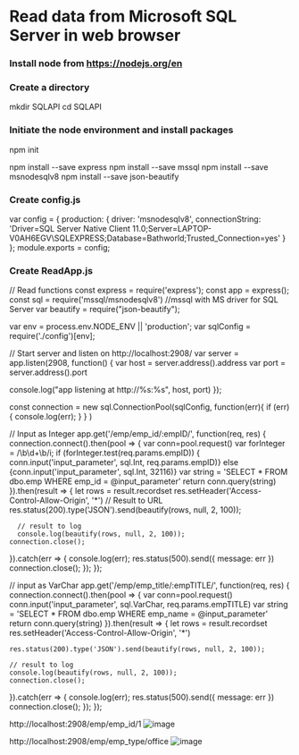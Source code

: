 # Read data from Microsoft SQL Server in web browser #

### Install node from https://nodejs.org/en ###

### Create a directory ### 
mkdir SQLAPI
cd SQLAPI

### Initiate the node environment and install packages ###
npm init

npm install --save express
npm install --save mssql
npm install  --save msnodesqlv8
npm install --save json-beautify

### Create config.js ###
var config = {
  production: {
     driver: 'msnodesqlv8',
     connectionString: 'Driver=SQL Server Native Client 11.0;Server=LAPTOP-V0AH6EGV\\SQLEXPRESS;Database=Bathworld;Trusted_Connection=yes'
     } 
};
module.exports = config;

### Create ReadApp.js ###
// Read functions
const express = require('express'); 
const app = express();
const sql = require('mssql/msnodesqlv8') //mssql with MS driver for SQL Server
var beautify = require("json-beautify");
  
var env = process.env.NODE_ENV || 'production';
var sqlConfig = require('./config')[env];
  
// Start server and listen on http://localhost:2908/
var server = app.listen(2908, function() {
  var host = server.address().address
  var port = server.address().port
  
  console.log("app listening at http://%s:%s", host, port)
});
  
const connection = new sql.ConnectionPool(sqlConfig, function(err){
      if (err){
      console.log(err);
      }
    }
)
  
// Input as Integer
app.get('/emp/emp_id/:empID/', function(req, res) {
  connection.connect().then(pool => { 
    var conn=pool.request()
    var forInteger = /\b\d+\b/i; 
    if (forInteger.test(req.params.empID)) {  
       conn.input('input_parameter', sql.Int, req.params.empID)}
    else {conn.input('input_parameter', sql.Int, 32116)} 
    var string = 'SELECT * FROM dbo.emp WHERE emp_id  = @input_parameter'
    return conn.query(string)
  }).then(result => {
    let rows = result.recordset
    res.setHeader('Access-Control-Allow-Origin', '*')
      // Result to URL
   res.status(200).type('JSON').send(beautify(rows, null, 2, 100));
         
      // result to log
      console.log(beautify(rows, null, 2, 100));
    connection.close();
  }).catch(err => {
    console.log(err);
    res.status(500).send({
      message: err
    })
    connection.close();
  });
});
 
 
 // input as VarChar
 app.get('/emp/emp_title/:empTITLE/', function(req, res) {
  connection.connect().then(pool => { 
    var conn=pool.request()
    conn.input('input_parameter', sql.VarChar, req.params.empTITLE)
    var string = 'SELECT * FROM dbo.emp WHERE  emp_name = @input_parameter'
    return conn.query(string)
  }).then(result => {
    let rows = result.recordset
    res.setHeader('Access-Control-Allow-Origin', '*')
     
    res.status(200).type('JSON').send(beautify(rows, null, 2, 100));
         
    // result to log
    console.log(beautify(rows, null, 2, 100));
    connection.close();
  }).catch(err => {
    console.log(err);
    res.status(500).send({
      message: err
    })
    connection.close();
  });
});

http://localhost:2908/emp/emp_id/1
![image](https://user-images.githubusercontent.com/77920592/215495338-06c314d8-a880-464b-b80d-5e1180d96203.png)

http://localhost:2908/emp/emp_type/office
![image](https://user-images.githubusercontent.com/77920592/215497887-2040ebcf-fb41-47bd-875c-53cc0c84b54c.png)

